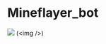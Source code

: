 # Mineflayer_bot

![](https://imgtr.ee/images/2023/07/15/d6c0638e1568679497bb46839e59291b.png) (&lt;img /&gt;)
